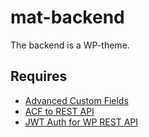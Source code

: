 # mat-backend

The backend is a WP-theme.

## Requires
- [Advanced Custom Fields](https://www.advancedcustomfields.com/)
- [ACF to REST API](https://wordpress.org/plugins/acf-to-rest-api/)
- [JWT Auth for WP REST API](https://wordpress.org/plugins/jwt-authentication-for-wp-rest-api/)
